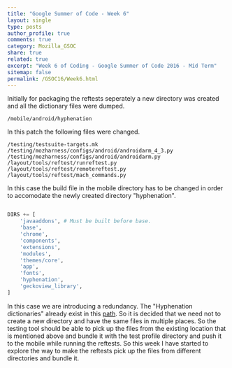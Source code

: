 ```yaml
---
title: "Google Summer of Code - Week 6"
layout: single
type: posts
author_profile: true
comments: true
category: Mozilla_GSOC
share: true
related: true
excerpt: "Week 6 of Coding - Google Summer of Code 2016 - Mid Term"
sitemap: false
permalink: /GSOC16/Week6.html
---
```


Initially for packaging the reftests seperately a new directory was created and all the dictionary files were dumped. 
	
	/mobile/android/hyphenation

In this patch the following files were changed.

	/testing/testsuite-targets.mk
	/testing/mozharness/configs/android/androidarm_4_3.py
	/testing/mozharness/configs/android/androidarm.py
	/layout/tools/reftest/runreftest.py
	/layout/tools/reftest/remotereftest.py
	/layout/tools/reftest/mach_commands.py

In this case the build file in the mobile directory has to be changed in order to accomodate the newly created directory "hyphenation".

```python

DIRS += [
    'javaaddons', # Must be built before base.
    'base',
    'chrome',
    'components',
    'extensions',
    'modules',
    'themes/core',
    'app',
    'fonts',
    'hyphenation',
    'geckoview_library',
]

```

In this case we are introducing a redundancy. The "Hyphenation dictionaries" already exist in this [path](https://dxr.mozilla.org/mozilla-central/search?q=path%3Adic+path%3Ahyphenation&redirect=false). So it is decided that we need not to create a new directory and have the same files in multiple places. So the testing tool should be able to pick up the files from the existing location that is mentioned above and bundle it with the test profile directory and push it to the mobile while running the reftests. So this week I have started to explore the way to make the reftests pick up the files from different directories and bundle it.